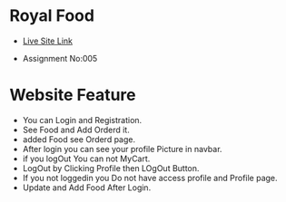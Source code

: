 # Royal Food

- [Live Site Link](https://royal-food-assignment.netlify.app)

- Assignment No:005

# Website Feature

- You can Login and Registration.
- See Food and Add Orderd it.
- added Food see Orderd page.
- After login you can see your profile Picture in navbar.
- if you logOut You can not MyCart.
- LogOut by Clicking Profile then LOgOut Button.
- If you not loggedin you Do not have access profile and Profile page.
- Update and Add Food After Login.
